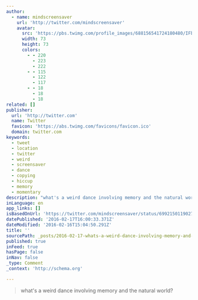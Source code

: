```yaml
---
author:
  - name: mindscreensaver
    url: 'http://twitter.com/mindscreensaver'
    avatar:
      src: 'https://pbs.twimg.com/profile_images/688156541724180480/IFbFoqUk_bigger.png'
      width: 73
      height: 73
      colors:
        - - 220
          - 223
          - 222
        - - 115
          - 122
          - 117
        - - 18
          - 18
          - 18
related: []
publisher:
  url: 'http://twitter.com'
  name: Twitter
  favicon: 'https://abs.twimg.com/favicons/favicon.ico'
  domain: twitter.com
keywords:
  - tweet
  - location
  - twitter
  - weird
  - screensaver
  - dance
  - copying
  - hiccup
  - memory
  - momentary
description: "what's a weird dance involving memory and the natural world?"
inLanguage: en
app_links: []
isBasedOnUrl: 'https://twitter.com/mindscreensaver/status/699215011902783488'
datePublished: '2016-02-17T16:00:33.371Z'
dateModified: '2016-02-16T15:04:50.291Z'
title: ''
sourcePath: _posts/2016-02-17-whats-a-weird-dance-involving-memory-and-the-natural-world.md
published: true
inFeed: true
hasPage: false
inNav: false
_type: Comment
_context: 'http://schema.org'

---
```

> what's a weird dance involving memory and the natural world&quest;